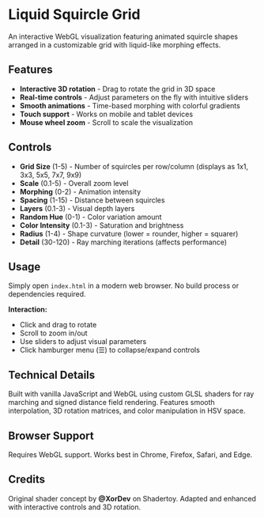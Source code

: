 # Liquid Squircle Grid

An interactive WebGL visualization featuring animated squircle shapes arranged in a customizable grid with liquid-like morphing effects.

## Features

- **Interactive 3D rotation** - Drag to rotate the grid in 3D space
- **Real-time controls** - Adjust parameters on the fly with intuitive sliders
- **Smooth animations** - Time-based morphing with colorful gradients
- **Touch support** - Works on mobile and tablet devices
- **Mouse wheel zoom** - Scroll to scale the visualization

## Controls

- **Grid Size** (1-5) - Number of squircles per row/column (displays as 1x1, 3x3, 5x5, 7x7, 9x9)
- **Scale** (0.1-5) - Overall zoom level
- **Morphing** (0-2) - Animation intensity
- **Spacing** (1-15) - Distance between squircles
- **Layers** (0.1-3) - Visual depth layers
- **Random Hue** (0-1) - Color variation amount
- **Color Intensity** (0.1-3) - Saturation and brightness
- **Radius** (1-4) - Shape curvature (lower = rounder, higher = squarer)
- **Detail** (30-120) - Ray marching iterations (affects performance)

## Usage

Simply open `index.html` in a modern web browser. No build process or dependencies required.

**Interaction:**
- Click and drag to rotate
- Scroll to zoom in/out
- Use sliders to adjust visual parameters
- Click hamburger menu (☰) to collapse/expand controls

## Technical Details

Built with vanilla JavaScript and WebGL using custom GLSL shaders for ray marching and signed distance field rendering. Features smooth interpolation, 3D rotation matrices, and color manipulation in HSV space.

## Browser Support

Requires WebGL support. Works best in Chrome, Firefox, Safari, and Edge.

## Credits

Original shader concept by **@XorDev** on Shadertoy. Adapted and enhanced with interactive controls and 3D rotation.
